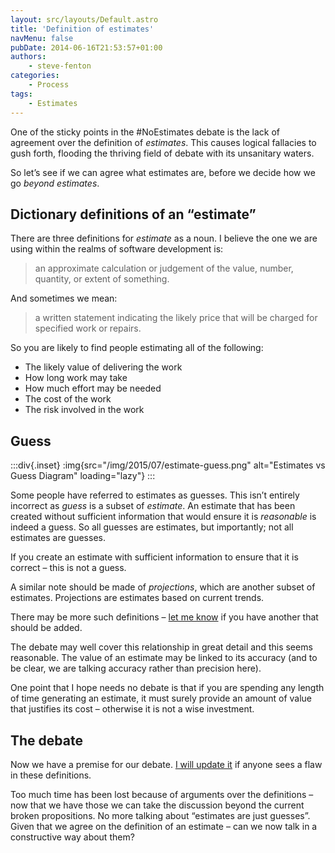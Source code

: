 ```yaml
---
layout: src/layouts/Default.astro
title: 'Definition of estimates'
navMenu: false
pubDate: 2014-06-16T21:53:57+01:00
authors:
    - steve-fenton
categories:
    - Process
tags:
    - Estimates
---
```


One of the sticky points in the #NoEstimates debate is the lack of agreement over the definition of *estimates*. This causes logical fallacies to gush forth, flooding the thriving field of debate with its unsanitary waters.

So let’s see if we can agree what estimates are, before we decide how we go *beyond estimates*.

## Dictionary definitions of an “estimate”

There are three definitions for *estimate* as a noun. I believe the one we are using within the realms of software development is:

> an approximate calculation or judgement of the value, number, quantity, or extent of something.

And sometimes we mean:

> a written statement indicating the likely price that will be charged for specified work or repairs.

So you are likely to find people estimating all of the following:

- The likely value of delivering the work
- How long work may take
- How much effort may be needed
- The cost of the work
- The risk involved in the work

## Guess

:::div{.inset}
:img{src="/img/2015/07/estimate-guess.png" alt="Estimates vs Guess Diagram" loading="lazy"}
:::

Some people have referred to estimates as guesses. This isn’t entirely incorrect as *guess* is a subset of *estimate*. An estimate that has been created without sufficient information that would ensure it is *reasonable* is indeed a guess. So all guesses are estimates, but importantly; not all estimates are guesses.

If you create an estimate with sufficient information to ensure that it is correct – this is not a guess.

A similar note should be made of *projections*, which are another subset of estimates. Projections are estimates based on current trends.

There may be more such definitions – [let me know](/contact/) if you have another that should be added.

The debate may well cover this relationship in great detail and this seems reasonable. The value of an estimate may be linked to its accuracy (and to be clear, we are talking accuracy rather than precision here).

One point that I hope needs no debate is that if you are spending any length of time generating an estimate, it must surely provide an amount of value that justifies its cost – otherwise it is not a wise investment.

## The debate

Now we have a premise for our debate. [I will update it](/contact/) if anyone sees a flaw in these definitions.

Too much time has been lost because of arguments over the definitions – now that we have those we can take the discussion beyond the current broken propositions. No more talking about “estimates are just guesses”. Given that we agree on the definition of an estimate – can we now talk in a constructive way about them?